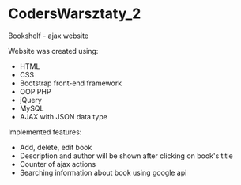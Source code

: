 # CodersWarsztaty_2

Bookshelf - ajax website

Website was created using:

- HTML
- CSS
- Bootstrap front-end framework
- OOP PHP
- jQuery
- MySQL
- AJAX with JSON data type

Implemented features:
- Add, delete, edit book
- Description and author will be shown after clicking on book's title
- Counter of ajax actions
- Searching information about book using google api

